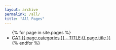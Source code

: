 ```yaml
---
layout: archive
permalink: /all/
title: "All Pages"
---
```


<ul>
  {% for page in site.pages %}
    <li><a href="{{ page.url }}">CAT:{{ page.categories  }} - TITLE:{{ page.title }}</a></li>
  {% endfor %} 
</ul>


